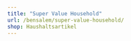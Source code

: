 ```yaml
---
title: "Super Value Household"
url: /bensalem/super-value-household/
shop: Haushaltsartikel
---
```

